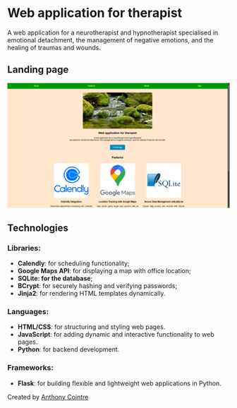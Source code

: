 # Web application for therapist

A web application for a neurotherapist and hypnotherapist specialised in emotional detachment, the management of negative emotions, and the healing of traumas and wounds.

## Landing page
<img src="./static/images/landing-page.png">

## Technologies

### Libraries:
- **Calendly**: for scheduling functionality;
- **Google Maps API**: for displaying a map with office location;
- **SQLite: for the database**;
- **BCrypt**: for securely hashing and verifying passwords;
- **Jinja2**: for rendering HTML templates dynamically.

### Languages:
- **HTML/CSS**: for structuring and styling web pages.
- **JavaScript**: for adding dynamic and interactive functionality to web pages.
- **Python**: for backend development.

### Frameworks:
- **Flask**: for building flexible and lightweight web applications in Python.

Created by [Anthony Cointre](https://github.com/AnthonyCointre/)
